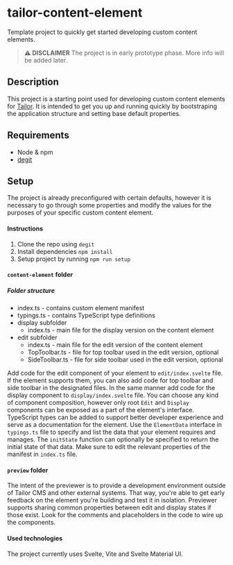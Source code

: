 # tailor-content-element

Template project to quickly get started developing custom content elements.

> **:warning: DISCLAIMER**
> The project is in early prototype phase. More info will be added later.

## Description

This project is a starting point used for developing custom content elements
for [Tailor](https://github.com/ExtensionEngine/tailor).
It is intended to get you up and running quickly by bootstraping the application
structure and setting base default properties.

## Requirements

- Node & npm
- [degit](https://github.com/Rich-Harris/degit)

## Setup

The project is already preconfigured with certain defaults,
however it is necessary to go through some properties and modify the values
for the purposes of your specific custom content element.

#### Instructions

1. Clone the repo using `degit`
2. Install dependencies `npm install`
3. Setup project by running `npm run setup`

#### `content-element` folder

##### Folder structure
<ul>
  <li>index.ts - contains custom element manifest</li>
  <li>typings.ts - contains TypeScript type definitions</li>
  <li>display subfolder
    <ul>
      <li>index.ts - main file for the display version on the content element</li>
    </ul>
  </li>
  <li>edit subfolder
    <ul>
      <li>index.ts - main file for the edit version of the content element</li>
      <li>TopToolbar.ts - file for top toolbar used in the edit version, optional</li>
      <li>SideToolbar.ts - file for side toolbar used in the edit version, optional</li>
    </ul>
  </li>
</ul>

Add code for the edit component of your element to `edit/index.svelte` file. If the element
supports them, you can also add code for top toolbar and side toolbar in the designated
files. In the same manner add code for the display component to `display/index.svelte` file. 
You can choose any kind of component composition, however only root `Edit` and `Display`
components can be exposed as a part of the element's interface. TypeScript types can be
added to support better developer experience and serve as a documentation for the element.
Use the `ElementData` interface in `typings.ts` file to specify and list the data that 
your element requires and manages. The `initState` function can optionally be specified 
to return the initial state of that data.
Make sure to edit the relevant properties of the manifest in `index.ts` file.

#### `preview` folder

The intent of the previewer is to provide a development environment outside
of Tailor CMS and other external systems. That way, you're able to get early 
feedback on the element you're building and test it in isolation.
Previewer supports sharing common properties between edit and display states if those exist.
Look for the comments and placeholders in the code to wire up the components.

#### Used technologies

The project currently uses Svelte, Vite and Svelte Material UI.
